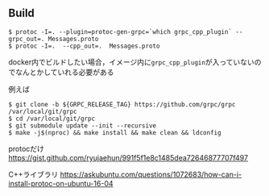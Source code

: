 ## Build
```
$ protoc -I=. --plugin=protoc-gen-grpc=`which grpc_cpp_plugin` --grpc_out=. Messages.proto
$ protoc -I=.  --cpp_out=.  Messages.proto
```


docker内でビルドしたい場合，イメージ内に`grpc_cpp_plugin`が入っていないのでなんとかしていれる必要がある

例えば
```
$ git clone -b ${GRPC_RELEASE_TAG} https://github.com/grpc/grpc /var/local/git/grpc
$ cd /var/local/git/grpc
$ git submodule update --init --recursive
$ make -j$(nproc) && make install && make clean && ldconfig
```

protocだけ
https://gist.github.com/ryujaehun/991f5f1e8c1485dea72646877707f497

C++ライブラリ
https://askubuntu.com/questions/1072683/how-can-i-install-protoc-on-ubuntu-16-04
